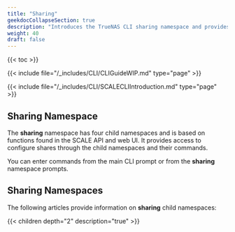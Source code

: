 ```yaml
---
title: "Sharing"
geekdocCollapseSection: true
description: "Introduces the TrueNAS CLI sharing namespace and provides access to child namespaces and commands including iscsi, nfs, and smb." 
weight: 40
draft: false
---
```


{{< toc >}}



{{< include file="/_includes/CLI/CLIGuideWIP.md" type="page" >}}

{{< include file="/_includes/CLI/SCALECLIIntroduction.md" type="page" >}}

## Sharing Namespace

The **sharing** namespace has four child namespaces and is based on functions found in the SCALE API and web UI. 
It provides access to configure shares through the child namespaces and their commands.

You can enter commands from the main CLI prompt or from the **sharing** namespace prompts.

## Sharing Namespaces
The following articles provide information on **sharing** child namespaces:

{{< children depth="2" description="true" >}}
